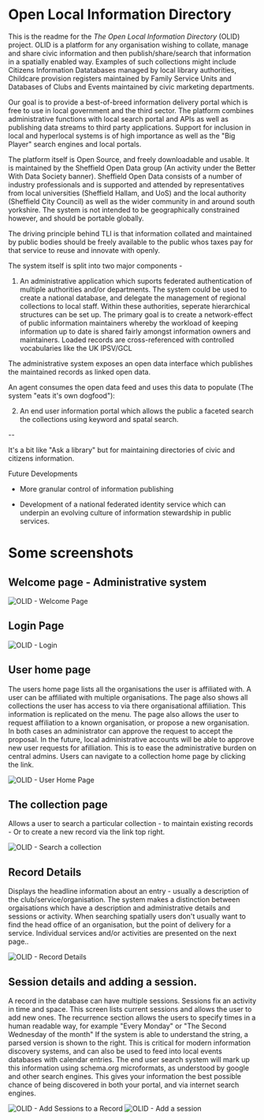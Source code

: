 Open Local Information Directory
================================

This is the readme for the _The Open Local Information Directory_ (OLID) project. OLID is a platform for any organisation wishing to collate, manage and share civic information and then publish/share/search that information in a spatially enabled way. Examples of such collections might include Citizens Information Datatabases managed by local library authorities, Childcare provision registers maintained by Family Service Units and Databases of Clubs and Events maintained by civic marketing departments.

Our goal is to provide a best-of-breed information delivery portal which is free to use in local government and the third sector. The platform combines administrative functions with local search portal and APIs as well as publishing data streams to third party applications. Support for inclusion in local and hyperlocal systems is of high importance as well as the "Big Player" search engines and local portals. 

The platform itself is Open Source, and freely downloadable and usable. It is maintained by the Sheffield Open Data group (An activity under the Better With Data Society banner). Sheffield Open Data consists of a number of industry professionals and is supported and attended by representatives from local universities (Sheffield Hallam, and UoS) and the local authority (Sheffield City Council) as well as the wider community in and around south yorkshire. The system is not intended to be geographically constrained however, and should be portable globally.

The driving principle behind TLI is that information collated and maintained by public bodies should be freely available to the public whos taxes pay for that service to reuse and innovate with openly.

The system itself is split into two major components - 

1) An administrative application which suports federated authentication of multiple authorities and/or departments. The system could be used to create a national database, and delegate the management of regional collections to local staff. Within these authorities, seperate hierarchical structures can be set up. The primary goal is to create a network-effect of public information maintainers whereby the workload of keeping information up to date is shared fairly amongst information owners and maintainers. Loaded records are cross-referenced with controlled vocabularies like the UK IPSV/GCL

The administrative system exposes an open data interface which publishes the maintained records as linked open data.

An agent consumes the open data feed and uses this data to populate (The system "eats it's own dogfood"):

2) An end user information portal which allows the public a faceted search the collections using keyword and spatal search.


--

It's a bit like "Ask a library" but for maintaining directories of civic and citizens information.

Future Developments

* More granular control of information publishing

* Development of a national federated identity service which can underpin an evolving culture of information stewardship in public services.

# Some screenshots

## Welcome page - Administrative system

![OLID - Welcome Page](https://raw.github.com/ianibo/tli/dev/images/admin/olid-welcome.png)

## Login Page

![OLID - Login](https://raw.github.com/ianibo/tli/dev/images/admin/olid-login.png)

## User home page

The users home page lists all the organisations the user is affiliated with. A user can be affiliated with multiple organisations. The page also shows
all collections the user has access to via there organisational affiliation. This information is replicated on the menu. The page also allows the user to
request affiliation to a known organisation, or propose a new organisation. In both cases an administrator can approve the request to accept the proposal.
In the future, local administrative accounts will be able to approve new user requests for afilliation. This is to ease the administrative burden on
central admins. Users can navigate to a collection home page by clicking the link.

![OLID - User Home Page](https://raw.github.com/ianibo/tli/dev/images/admin/olid-user-home.png)

## The collection page

Allows a user to search a particular collection - to maintain existing records - Or to create a new record via the link top right.

![OLID - Search a collection](https://raw.github.com/ianibo/tli/dev/images/admin/olid-coll-search.png)

## Record Details

Displays the headline information about an entry - usually a description of the club/service/organisation. The system makes a distinction between orgaisations
which have a description and administrative details and sessions or activity. When searching spatially users don't usually want to find the head office of an
organisation, but the point of delivery for a service. Individual services and/or activities are presented on the next page..

![OLID - Record Details](https://raw.github.com/ianibo/tli/dev/images/admin/olid-details.png)

## Session details and adding a session.

A record in the database can have multiple sessions. Sessions fix an activity in time and space. This screen lists current sessions and allows the user to
add new ones. The recurrence section allows the users to specify times in a human readable way, for example "Every Monday" or "The Second Wednesday of the month"
If the system is able to understand the string, a parsed version is shown to the right. This is critical for modern information discovery systems, and can also be used to feed into local events databases with calendar entries. The end user search system will mark up this information using schema.org microformats, as understood by google and other search engines. This gives your information the best possible chance of being discovered in both your portal, and via internet search engines.

![OLID - Add Sessions to a Record](https://raw.github.com/ianibo/tli/dev/images/admin/olid-sessions.png)
![OLID - Add a session](https://raw.github.com/ianibo/tli/dev/images/admin/olid-add-session.png)


